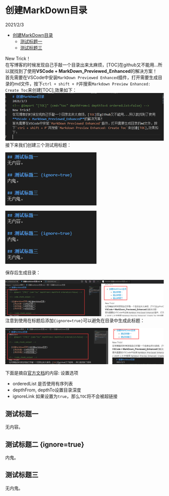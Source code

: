 # 创建MarkDown目录
2021/2/3  
<!-- @import "[TOC]" {cmd="toc" depthFrom=1 depthTo=6 orderedList=false} -->

<!-- code_chunk_output -->

- [创建MarkDown目录](#创建markdown目录)
  - [测试标题一](#测试标题一)
  - [测试标题三](#测试标题三)

<!-- /code_chunk_output -->
New Trick！  
在写博客的时候发现自己手敲一个目录出来太麻烦，[TOC]在github又不能用...所以就找到了使用**VSCode + MarkDown_Previewed_Enhanced**的解决方案！  
首先需要在VSCode中安装`MarkDown Previewed Enhanced`插件，打开需要生成目录的md文件，按下`ctrl + shift + P`并搜索`Markdown Preview Enhanced: Create Toc`来创建[TOC],效果如下：  
![](https://raw.githubusercontent.com/YouCaiJun98/MyPicBed/main/imgs/202102030006.png)
接下来我们创建三个测试用标题：

![](https://raw.githubusercontent.com/YouCaiJun98/MyPicBed/main/imgs/202102030007.png)  

<div style="align: center">
<img src="https://raw.githubusercontent.com/YouCaiJun98/MyPicBed/main/imgs/202102030007.png"/>
</div>

保存后生成目录：  

![](https://raw.githubusercontent.com/YouCaiJun98/MyPicBed/main/imgs/202102030008.png)
注意到使用在标题后添加`{ignore=true}`可以避免在目录中生成此标题：

![](https://raw.githubusercontent.com/YouCaiJun98/MyPicBed/main/imgs/202102030009.png)  

下面是摘自[官方文档](https://shd101wyy.github.io/markdown-preview-enhanced/#/zh-cn/toc)的内容:
设置选项
* orderedList 是否使用有序列表
* depthFrom, depthTo设置目录深度
* ignoreLink 如果设置为`true`，那么`TOC`将不会被超链接

## 测试标题一
无内容。

## 测试标题二 {ignore=true}
内鬼。

## 测试标题三
无内鬼。





